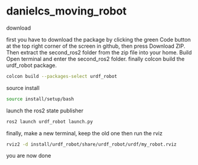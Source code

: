 # danielcs_moving_robot

download

first you have to download the package by clicking the green Code button at the top right corner of the screen in github, then press Download ZIP. Then extract the second_ros2 folder from the zip file into your home. Build Open terminal and enter the second_ros2 folder. finally colcon build the urdf_robot package.

```bash
colcon build --packages-select urdf_robot
```

source install

```bash
source install/setup/bash
```

launch the ros2 state publisher

```bash
ros2 launch urdf_robot launch.py
```

finally, make a new terminal, keep the old one then run the rviz

```bash
rviz2 -d install/urdf_robot/share/urdf_robot/urdf/my_robot.rviz
```
you are now done
